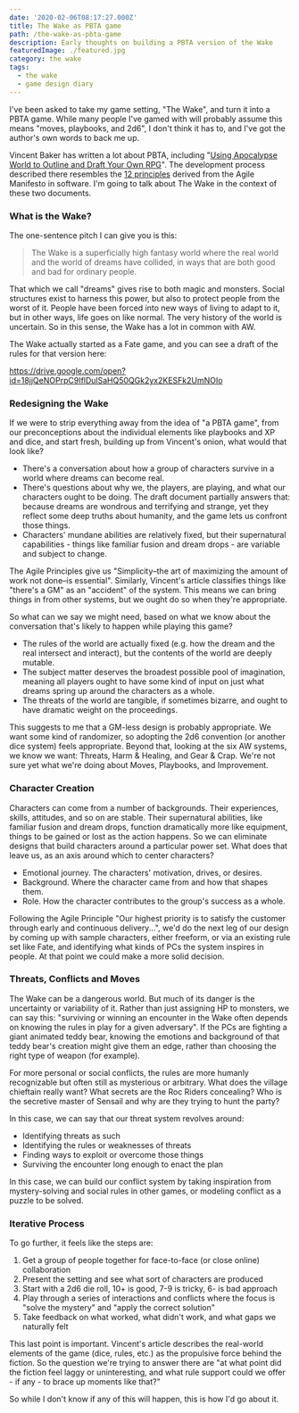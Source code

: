 ```yaml
---
date: '2020-02-06T08:17:27.000Z'
title: The Wake as PBTA game
path: /the-wake-as-pbta-game
description: Early thoughts on building a PBTA version of the Wake
featuredImage: ./featured.jpg
category: the wake
tags:
  - the wake
  - game design diary
---
```

    


I've been asked to take my game setting, "The Wake", and turn it into a PBTA game. While many people I've gamed with will probably assume this means "moves, playbooks, and 2d6", I don't think it has to, and I've got the author's own words to back me up.

Vincent Baker has written a lot about PBTA, including "[Using Apocalypse World to Outline and Draft Your Own RPG](https://lumpley.games/2019/12/30/powered-by-the-apocalypse-part-1/)". The development process described there resembles the [12 principles](https://www.agilealliance.org/agile101/12-principles-behind-the-agile-manifesto/) derived from the Agile Manifesto in software. I'm going to talk about The Wake in the context of these two documents.

### What is the Wake?

The one-sentence pitch I can give you is this:

> The Wake is a superficially high fantasy world where the real world and the world of dreams have collided, in ways that are both good and bad for ordinary people.

That which we call "dreams" gives rise to both magic and monsters. Social structures exist to harness this power, but also to protect people from the worst of it. People have been forced into new ways of living to adapt to it, but in other ways, life goes on like normal. The very history of the world is uncertain. So in this sense, the Wake has a lot in common with AW.

The Wake actually started as a Fate game, and you can see a draft of the rules for that version here:

https://drive.google.com/open?id=18jjQeNOPrpC9IflDulSaHQ50QGk2yx2KESFk2UmNOIo

### Redesigning the Wake

If we were to strip everything away from the idea of "a PBTA game", from our preconceptions about the individual elements like playbooks and XP and dice, and start fresh, building up from Vincent's onion, what would that look like?

* There's a conversation about how a group of characters survive in a world where dreams can become real.
* There's questions about why we, the players, are playing, and what our characters ought to be doing. The draft document partially answers that: because dreams are wondrous and terrifying and strange, yet they reflect some deep truths about humanity, and the game lets us confront those things.
* Characters' mundane abilities are relatively fixed, but their supernatural capabilities - things like familiar fusion and dream drops - are variable and subject to change.

The Agile Principles give us "Simplicity–the art of maximizing the amount of work not done–is essential". Similarly, Vincent's article classifies things like "there's a GM" as an "accident" of the system. This means we can bring things in from other systems, but we ought do so when they're appropriate.

So what can we say we might need, based on what we know about the conversation that's likely to happen while playing this game?

* The rules of the world are actually fixed (e.g. how the dream and the real intersect and interact), but the contents of the world are deeply mutable.
* The subject matter deserves the broadest possible pool of imagination, meaning all players ought to have some kind of input on just what dreams spring up around the characters as a whole.
* The threats of the world are tangible, if sometimes bizarre, and ought to have dramatic weight on the proceedings.

This suggests to me that a GM-less design is probably appropriate. We want some kind of randomizer, so adopting the 2d6 convention (or another dice system) feels appropriate. Beyond that, looking at the six AW systems, we know we want: Threats, Harm & Healing, and Gear & Crap. We're not sure yet what we're doing about Moves, Playbooks, and Improvement.

### Character Creation

Characters can come from a number of backgrounds. Their experiences, skills, attitudes, and so on are stable. Their supernatural abilities, like familiar fusion and dream drops, function dramatically more like equipment, things to be gained or lost as the action happens. So we can eliminate designs that build characters around a particular power set. What does that leave us, as an axis around which to center characters?

* Emotional journey. The characters' motivation, drives, or desires.
* Background. Where the character came from and how that shapes them.
* Role. How the character contributes to the group's success as a whole.

Following the Agile Principle "Our highest priority is to satisfy the customer through early and continuous delivery...", we'd do the next leg of our design by coming up with sample characters, either freeform, or via an existing rule set like Fate, and identifying what kinds of PCs the system inspires in people. At that point we could make a more solid decision.

### Threats, Conflicts and Moves

The Wake can be a dangerous world. But much of its danger is the uncertainty or variability of it. Rather than just assigning HP to monsters, we can say this: "surviving or winning an encounter in the Wake often depends on knowing the rules in play for a given adversary". If the PCs are fighting a giant animated teddy bear, knowing the emotions and background of that teddy bear's creation might give them an edge, rather than choosing the right type of weapon (for example).

For more personal or social conflicts, the rules are more humanly recognizable but often still as mysterious or arbitrary. What does the village chieftain really want? What secrets are the Roc Riders concealing? Who is the secretive master of Sensail and why are they trying to hunt the party?

In this case, we can say that our threat system revolves around:

* Identifying threats as such
* Identifying the rules or weaknesses of threats
* Finding ways to exploit or overcome those things
* Surviving the encounter long enough to enact the plan

In this case, we can build our conflict system by taking inspiration from mystery-solving and social rules in other games, or modeling conflict as a puzzle to be solved.

### Iterative Process

To go further, it feels like the steps are:

1. Get a group of people together for face-to-face (or close online) collaboration
2. Present the setting and see what sort of characters are produced
3. Start with a 2d6 die roll, 10+ is good, 7-9 is tricky, 6- is bad approach
4. Play through a series of interactions and conflicts where the focus is "solve the mystery" and "apply the correct solution"
5. Take feedback on what worked, what didn't work, and what gaps we naturally felt

This last point is important. Vincent's article describes the real-world elements of the game (dice, rules, etc.) as the propulsive force behind the fiction. So the question we're trying to answer there are "at what point did the fiction feel laggy or uninteresting, and what rule support could we offer - if any - to brace up moments like that?"

So while I don't know if any of this will happen, this is how I'd go about it.


    